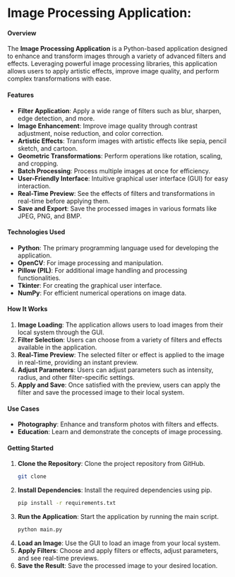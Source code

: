 # Image Processing Application: 

#### Overview
The **Image Processing Application** is a Python-based application designed to enhance and transform images through a variety of advanced filters and effects. Leveraging powerful image processing libraries, this application allows users to apply artistic effects, improve image quality, and perform complex transformations with ease.

#### Features
- **Filter Application**: Apply a wide range of filters such as blur, sharpen, edge detection, and more.
- **Image Enhancement**: Improve image quality through contrast adjustment, noise reduction, and color correction.
- **Artistic Effects**: Transform images with artistic effects like sepia, pencil sketch, and cartoon.
- **Geometric Transformations**: Perform operations like rotation, scaling, and cropping.
- **Batch Processing**: Process multiple images at once for efficiency.
- **User-Friendly Interface**: Intuitive graphical user interface (GUI) for easy interaction.
- **Real-Time Preview**: See the effects of filters and transformations in real-time before applying them.
- **Save and Export**: Save the processed images in various formats like JPEG, PNG, and BMP.

#### Technologies Used
- **Python**: The primary programming language used for developing the application.
- **OpenCV**: For image processing and manipulation.
- **Pillow (PIL)**: For additional image handling and processing functionalities.
- **Tkinter**: For creating the graphical user interface.
- **NumPy**: For efficient numerical operations on image data.

#### How It Works
1. **Image Loading**: The application allows users to load images from their local system through the GUI.
2. **Filter Selection**: Users can choose from a variety of filters and effects available in the application.
3. **Real-Time Preview**: The selected filter or effect is applied to the image in real-time, providing an instant preview.
4. **Adjust Parameters**: Users can adjust parameters such as intensity, radius, and other filter-specific settings.
5. **Apply and Save**: Once satisfied with the preview, users can apply the filter and save the processed image to their local system.

#### Use Cases
- **Photography**: Enhance and transform photos with filters and effects.
- **Education**: Learn and demonstrate the concepts of image processing.

#### Getting Started
1. **Clone the Repository**: Clone the project repository from GitHub.
   ```bash
   git clone 
   ```
2. **Install Dependencies**: Install the required dependencies using pip.
   ```bash
   pip install -r requirements.txt
   ```
3. **Run the Application**: Start the application by running the main script.
   ```bash
   python main.py
   ```
4. **Load an Image**: Use the GUI to load an image from your local system.
5. **Apply Filters**: Choose and apply filters or effects, adjust parameters, and see real-time previews.
6. **Save the Result**: Save the processed image to your desired location.



